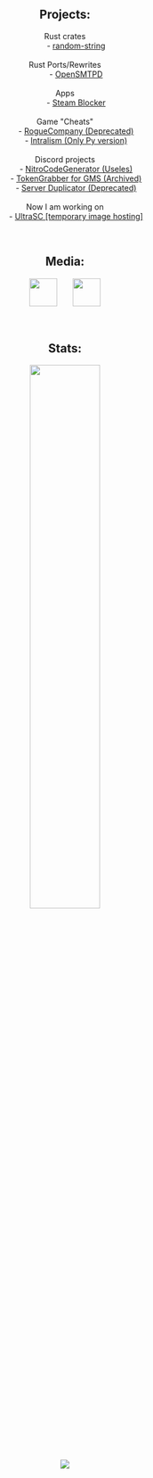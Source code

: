 <!--<img align="center" src="https://visitor-badge.laobi.icu/badge?page_id=DmitrijVC.DmitrijVC" />-->

<!--
<h2 align="center">Technologies:</h3>
<p align="center">
  <img src="https://github-readme-stats.vercel.app/api/top-langs/?username=dmitrijvc&hide=yacc,c%23&count_private=false&title_color=fff&text_color=fff&icon_color=fff&langs_count=9&theme=onedark">
</p>
-->


<h2 align="center">Projects:</h3>
<dl align="center">
  <dt>Rust crates</dt>
  <dd>- <a href="https://github.com/DmitrijVC/random-string">random-string</a></dd>
 
  <br>
 
  <dt>Rust Ports/Rewrites</dt>
  <dd>- <a href="https://github.com/DmitrijVC/OpenSMTPD-RS">OpenSMTPD</a></dd>
 
  <br>
 
  <dt>Apps</dt>
  <dd>- <a href="https://github.com/DmitrijVC/steam-blocker">Steam Blocker</a></dd>
 
  <br>
 
  <dt>Game "Cheats"</dt>
  <dd>- <a href="https://github.com/DmitrijVC/RogueCompany-SoftCheats">RogueCompany (Deprecated)</a></dd>
  <dd>- <a href="https://github.com/DmitrijVC/Intralism-SoftCheats">Intralism (Only Py version)</a></dd>
  
  <br>
  
  <dt>Discord projects</dt>
  <dd>- <a href="https://github.com/DmitrijVC/SomeShittyPythonScript">NitroCodeGenerator (Useles)</a></dd>
  <dd>- <a href="https://github.com/DmitrijVC/GMS-DCTokenGrabber">TokenGrabber for GMS (Archived)</a></dd>
  <dd>- <a href="https://github.com/DmitrijVC/Discord-CopyPaste2">Server Duplicator (Deprecated)</a></dd>
  
  <br>
  
  <dt>Now I am working on</dt>
  <dd>- <a href="https://www.ultrasc.tk">UltraSC [temporary image hosting]</a></dd>
</dl>
<br>

<h2 align="center">Media:</h3>
<p align="center">
 <a href="https://discord.com/users/701563061735129138" target="blank" align="center">
   <img src="https://cdn.icon-icons.com/icons2/2108/PNG/512/discord_icon_130958.png" height="50px"></a>
 ­  ­  ­  ­  ­  ­
 <a href="https://www.youtube.com/channel/UCEZldJd_PnSkqVPPGjuH4SA" target="blank" align="center">
   <img src="https://upload.wikimedia.org/wikipedia/commons/thumb/0/09/YouTube_full-color_icon_%282017%29.svg/1024px-YouTube_full-color_icon_%282017%29.svg.png" height="50px"></a>
</p>
<br>
 
<h2 align="center">Stats:</h3>
<p align="center">
 <img src="https://cr-ss-service.azurewebsites.net/api/ScreenShot?widget=summary&branding=false&username=DmitrijVC&style=--header-bg-color:%23282c34;--border-radius:10px;--bg-color:%23222428;--header-text-color:%23e3c080;--badge-bg-color:%23282c34;--badge-text-color:%23dd6b76;--branding-text-color:%23000;--border:hidden;--border-color-0" width="50%", style="color:#ffffff">
</p>
<p align="center"><img src="https://github-profile-trophy.vercel.app/?username=dmitrijvc&theme=onedark&margin-w=5&no-bg=false"></p>
<br>






<!-- 
&bg_color=30,e96443,904e95 
<img src="https://github-readme-stats.vercel.app/api?username=dmitrijvc&show_icons=true&count_private=true&bg_color=30,e96443,904e95&title_color=fff&text_color=fff&icon_color=fff" alt="dmitrijvc" /> 
-->



